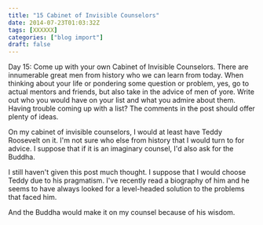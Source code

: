 ```yaml
---
title: "15 Cabinet of Invisible Counselors"
date: 2014-07-23T01:03:32Z
tags: [XXXXXX]
categories: ["blog import"]
draft: false
---
```

 
Day 15: Come up with your own Cabinet of Invisible Counselors. There are
innumerable great men from history who we can learn from today. When thinking
about your life or pondering some question or problem, yes, go to actual mentors
and friends, but also take in the advice of men of yore. Write out who you would
have on your list and what you admire about them. Having trouble coming up with
a list? The comments in the post should offer plenty of ideas.

On my cabinet of invisible counselors, I would at least have Teddy Roosevelt on
it. I'm not sure who else from history that I would turn to for advice. I
suppose that if it is an imaginary counsel, I'd also ask for the Buddha.

I still haven't given this post much thought. I suppose that I would choose
Teddy due to his pragmatism. I've recently read a biography of him and he seems
to have always looked for a level-headed solution to the problems that faced
him.

And the Buddha would make it on my counsel because of his wisdom.
